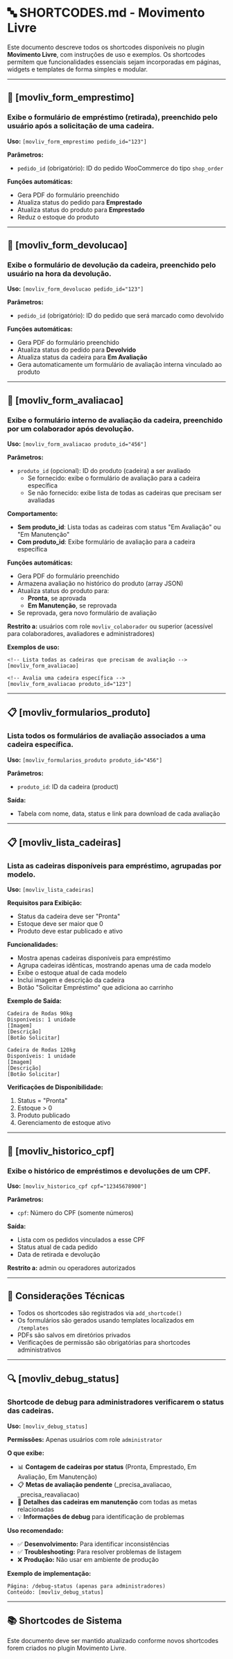 # 🔤 SHORTCODES.md - Movimento Livre

Este documento descreve todos os shortcodes disponíveis no plugin **Movimento Livre**, com instruções de uso e exemplos. Os shortcodes permitem que funcionalidades essenciais sejam incorporadas em páginas, widgets e templates de forma simples e modular.

---

## 🧾 [movliv_form_emprestimo]

### Exibe o formulário de empréstimo (retirada), preenchido pelo usuário após a solicitação de uma cadeira.

**Uso:**
```[movliv_form_emprestimo pedido_id="123"]```

**Parâmetros:**
- `pedido_id` (obrigatório): ID do pedido WooCommerce do tipo `shop_order`

**Funções automáticas:**
- Gera PDF do formulário preenchido
- Atualiza status do pedido para **Emprestado**
- Atualiza status do produto para **Emprestado**
- Reduz o estoque do produto

---

## 🔁 [movliv_form_devolucao]

### Exibe o formulário de devolução da cadeira, preenchido pelo usuário na hora da devolução.

**Uso:**
```[movliv_form_devolucao pedido_id="123"]```

**Parâmetros:**
- `pedido_id` (obrigatório): ID do pedido que será marcado como devolvido

**Funções automáticas:**
- Gera PDF do formulário preenchido
- Atualiza status do pedido para **Devolvido**
- Atualiza status da cadeira para **Em Avaliação**
- Gera automaticamente um formulário de avaliação interna vinculado ao produto

---

## 🧪 [movliv_form_avaliacao]

### Exibe o formulário interno de avaliação da cadeira, preenchido por um colaborador após devolução.

**Uso:**
```[movliv_form_avaliacao produto_id="456"]```

**Parâmetros:**
- `produto_id` (opcional): ID do produto (cadeira) a ser avaliado
  - Se fornecido: exibe o formulário de avaliação para a cadeira específica
  - Se não fornecido: exibe lista de todas as cadeiras que precisam ser avaliadas

**Comportamento:**
- **Sem produto_id**: Lista todas as cadeiras com status "Em Avaliação" ou "Em Manutenção"
- **Com produto_id**: Exibe formulário de avaliação para a cadeira específica

**Funções automáticas:**
- Gera PDF do formulário preenchido
- Armazena avaliação no histórico do produto (array JSON)
- Atualiza status do produto para:
  - **Pronta**, se aprovada
  - **Em Manutenção**, se reprovada
- Se reprovada, gera novo formulário de avaliação

**Restrito a:** usuários com role `movliv_colaborador` ou superior (acessível para colaboradores, avaliadores e administradores)

**Exemplos de uso:**
```
<!-- Lista todas as cadeiras que precisam de avaliação -->
[movliv_form_avaliacao]

<!-- Avalia uma cadeira específica -->
[movliv_form_avaliacao produto_id="123"]
```

---

## 📋 [movliv_formularios_produto]

### Lista todos os formulários de avaliação associados a uma cadeira específica.

**Uso:**
```[movliv_formularios_produto produto_id="456"]```

**Parâmetros:**
- `produto_id`: ID da cadeira (product)

**Saída:**
- Tabela com nome, data, status e link para download de cada avaliação

---

## 📋 [movliv_lista_cadeiras]

### Lista as cadeiras disponíveis para empréstimo, agrupadas por modelo.

**Uso:**
```[movliv_lista_cadeiras]```

**Requisitos para Exibição:**
- Status da cadeira deve ser "Pronta"
- Estoque deve ser maior que 0
- Produto deve estar publicado e ativo

**Funcionalidades:**
- Mostra apenas cadeiras disponíveis para empréstimo
- Agrupa cadeiras idênticas, mostrando apenas uma de cada modelo
- Exibe o estoque atual de cada modelo
- Inclui imagem e descrição da cadeira
- Botão "Solicitar Empréstimo" que adiciona ao carrinho

**Exemplo de Saída:**
```
Cadeira de Rodas 90kg
Disponíveis: 1 unidade
[Imagem]
[Descrição]
[Botão Solicitar]

Cadeira de Rodas 120kg
Disponíveis: 1 unidade
[Imagem]
[Descrição]
[Botão Solicitar]
```

**Verificações de Disponibilidade:**
1. Status = "Pronta"
2. Estoque > 0
3. Produto publicado
4. Gerenciamento de estoque ativo

---

## 🔎 [movliv_historico_cpf]

### Exibe o histórico de empréstimos e devoluções de um CPF.

**Uso:**
```[movliv_historico_cpf cpf="12345678900"]```

**Parâmetros:**
- `cpf`: Número do CPF (somente números)

**Saída:**
- Lista com os pedidos vinculados a esse CPF
- Status atual de cada pedido
- Data de retirada e devolução

**Restrito a:** admin ou operadores autorizados

---

## 🔐 Considerações Técnicas

- Todos os shortcodes são registrados via `add_shortcode()`
- Os formulários são gerados usando templates localizados em `/templates`
- PDFs são salvos em diretórios privados
- Verificações de permissão são obrigatórias para shortcodes administrativos

---

## 🔍 [movliv_debug_status]

### Shortcode de debug para administradores verificarem o status das cadeiras.

**Uso:** `[movliv_debug_status]`

**Permissões:** Apenas usuários com role `administrator`

**O que exibe:**
- 📊 **Contagem de cadeiras por status** (Pronta, Emprestado, Em Avaliação, Em Manutenção)
- 📋 **Metas de avaliação pendente** (_precisa_avaliacao, _precisa_reavaliacao)
- 🔧 **Detalhes das cadeiras em manutenção** com todas as metas relacionadas
- 💡 **Informações de debug** para identificação de problemas

**Uso recomendado:**
- ✅ **Desenvolvimento:** Para identificar inconsistências
- ✅ **Troubleshooting:** Para resolver problemas de listagem
- ❌ **Produção:** Não usar em ambiente de produção

**Exemplo de implementação:**
```
Página: /debug-status (apenas para administradores)
Conteúdo: [movliv_debug_status]
```

---

## 📚 **Shortcodes de Sistema**

Este documento deve ser mantido atualizado conforme novos shortcodes forem criados no plugin Movimento Livre.

